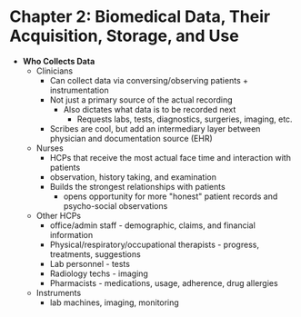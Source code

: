 # Chapter 2: Biomedical Data, Their Acquisition, Storage, and Use 
* **Who Collects Data**
	* Clinicians
		* Can collect data via conversing/observing patients + instrumentation
		* Not just a primary source of the actual recording
			* Also dictates what data is to be recorded next
				* Requests labs, tests, diagnostics, surgeries, imaging, etc.
		* Scribes are cool, but add an intermediary layer between physician and documentation source (EHR)
	* Nurses
		* HCPs that receive the most actual face time and interaction with patients
		* observation, history taking, and examination
		* Builds the strongest relationships with patients
			* opens opportunity for more "honest" patient records and psycho-social observations
	*  Other HCPs
		* office/admin staff - demographic, claims, and  financial information
		* Physical/respiratory/occupational therapists - progress, treatments, suggestions
		* Lab personnel - tests
		* Radiology techs - imaging
		* Pharmacists - medications, usage, adherence, drug allergies
	* Instruments
		* lab machines, imaging, monitoring
